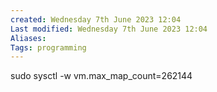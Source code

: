 ```yaml
---
created: Wednesday 7th June 2023 12:04
Last modified: Wednesday 7th June 2023 12:04
Aliases: 
Tags: programming
---
```


sudo sysctl -w vm.max_map_count=262144 

